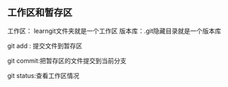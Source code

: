 ## 工作区和暂存区

工作区： learngit文件夹就是一个工作区
版本库：.git隐藏目录就是一个版本库

git add : 提交文件到暂存区

git commit:把暂存区的文件提交到当前分支

git status:查看工作区情况
